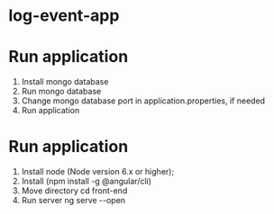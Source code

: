 # log-event-app

# Run application
1. Install mongo database 
2. Run mongo database
3. Change mongo database port in application.properties, if needed
4. Run application  


# Run application
1. Install node (Node version 6.x or higher);
2. Install (npm install -g @angular/cli)
3. Move directory cd front-end
4. Run server ng serve --open